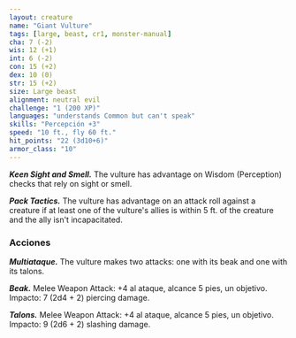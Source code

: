 ```yaml
---
layout: creature
name: "Giant Vulture"
tags: [large, beast, cr1, monster-manual]
cha: 7 (-2)
wis: 12 (+1)
int: 6 (-2)
con: 15 (+2)
dex: 10 (0)
str: 15 (+2)
size: Large beast
alignment: neutral evil
challenge: "1 (200 XP)"
languages: "understands Common but can't speak"
skills: "Percepción +3"
speed: "10 ft., fly 60 ft."
hit_points: "22 (3d10+6)"
armor_class: "10"
---
```


***Keen Sight and Smell.*** The vulture has advantage on Wisdom (Perception) checks that rely on sight or smell.

***Pack Tactics.*** The vulture has advantage on an attack roll against a creature if at least one of the vulture's allies is within 5 ft. of the creature and the ally isn't incapacitated.

### Acciones

***Multiataque.*** The vulture makes two attacks: one with its beak and one with its talons.

***Beak.*** Melee Weapon Attack: +4 al ataque, alcance 5 pies, un objetivo. Impacto: 7 (2d4 + 2) piercing damage.

***Talons.*** Melee Weapon Attack: +4 al ataque, alcance 5 pies, un objetivo. Impacto: 9 (2d6 + 2) slashing damage.
